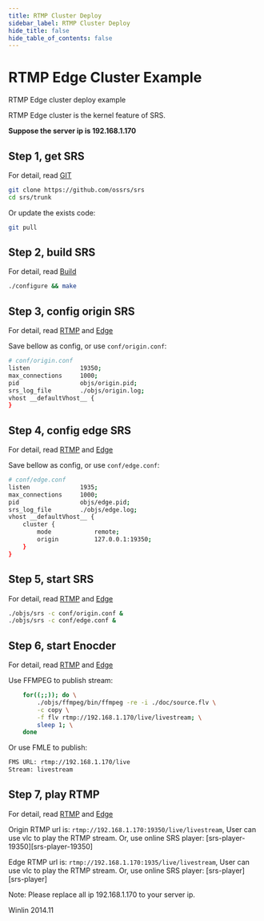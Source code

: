 ```yaml
---
title: RTMP Cluster Deploy
sidebar_label: RTMP Cluster Deploy 
hide_title: false
hide_table_of_contents: false
---
```


# RTMP Edge Cluster Example

RTMP Edge cluster deploy example

RTMP Edge cluster is the kernel feature of SRS.

**Suppose the server ip is 192.168.1.170**

## Step 1, get SRS

For detail, read [GIT](./git)

```bash
git clone https://github.com/ossrs/srs
cd srs/trunk
```

Or update the exists code:

```bash
git pull
```

## Step 2, build SRS

For detail, read [Build](./install)

```bash
./configure && make
```

## Step 3, config origin SRS

For detail, read [RTMP](https://ossrs.io/lts/en-us/docs/v4/doc/delivery-rtmp) and [Edge](https://ossrs.io/lts/en-us/docs/v4/doc/edge)

Save bellow as config, or use `conf/origin.conf`:

```bash
# conf/origin.conf
listen              19350;
max_connections     1000;
pid                 objs/origin.pid;
srs_log_file        ./objs/origin.log;
vhost __defaultVhost__ {
}
```

## Step 4, config edge SRS

For detail, read [RTMP](https://ossrs.io/lts/en-us/docs/v4/doc/delivery-rtmp) and [Edge](https://ossrs.io/lts/en-us/docs/v4/doc/edge)

Save bellow as config, or use `conf/edge.conf`:

```bash
# conf/edge.conf
listen              1935;
max_connections     1000;
pid                 objs/edge.pid;
srs_log_file        ./objs/edge.log;
vhost __defaultVhost__ {
    cluster {
        mode            remote;
        origin          127.0.0.1:19350;
    }
}
```

## Step 5, start SRS

For detail, read [RTMP](https://ossrs.io/lts/en-us/docs/v4/doc/delivery-rtmp) and [Edge](https://ossrs.io/lts/en-us/docs/v4/doc/edge)

```bash
./objs/srs -c conf/origin.conf &
./objs/srs -c conf/edge.conf &
```

## Step 6, start Enocder

For detail, read [RTMP](https://ossrs.io/lts/en-us/docs/v4/doc/delivery-rtmp) and [Edge](https://ossrs.io/lts/en-us/docs/v4/doc/edge)

Use FFMPEG to publish stream:

```bash
    for((;;)); do \
        ./objs/ffmpeg/bin/ffmpeg -re -i ./doc/source.flv \
        -c copy \
        -f flv rtmp://192.168.1.170/live/livestream; \
        sleep 1; \
    done
```

Or use FMLE to publish:

```bash
FMS URL: rtmp://192.168.1.170/live
Stream: livestream
```

## Step 7, play RTMP

For detail, read [RTMP](https://ossrs.io/lts/en-us/docs/v4/doc/delivery-rtmp) and [Edge](https://ossrs.io/lts/en-us/docs/v4/doc/edge)

Origin RTMP url is: `rtmp://192.168.1.170:19350/live/livestream`, User can use vlc to play the RTMP stream. Or, use online SRS player: [srs-player-19350][srs-player-19350]

Edge RTMP url is: `rtmp://192.168.1.170:1935/live/livestream`, User can use vlc to play the RTMP stream. Or, use online SRS player: [srs-player][srs-player]

Note: Please replace all ip 192.168.1.170 to your server ip.

Winlin 2014.11